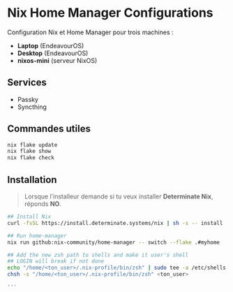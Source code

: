 # Nix Home Manager Configurations

Configuration Nix et Home Manager pour trois machines :

- **Laptop** (EndeavourOS)
- **Desktop** (EndeavourOS)
- **nixos-mini** (serveur NixOS)

## Services
- Passky
- Syncthing

## Commandes utiles

```bash
nix flake update
nix flake show
nix flake check
```


## Installation

> Lorsque l’installeur demande si tu veux installer **Determinate Nix**, réponds **NO**.

```bash
## Install Nix
curl -fsSL https://install.determinate.systems/nix | sh -s -- install

## Run home-manager
nix run github:nix-community/home-manager -- switch --flake .#myhome

## Add the new zsh path to shells and make it user's shell
## LOGIN will break if not done
echo "/home/<ton_user>/.nix-profile/bin/zsh" | sudo tee -a /etc/shells
chsh -s "/home/<ton_user>/.nix-profile/bin/zsh" <ton_user>

'''